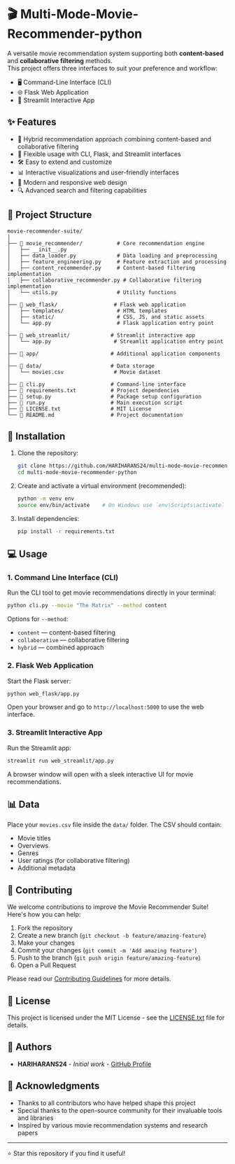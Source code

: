 # 🎬 Multi-Mode-Movie-Recommender-python

A versatile movie recommendation system supporting both **content-based** and **collaborative filtering** methods.  
This project offers three interfaces to suit your preference and workflow:  
- 🖥️ Command-Line Interface (CLI)  
- 🌐 Flask Web Application  
- 📱 Streamlit Interactive App  

## ✨ Features

- 🎯 Hybrid recommendation approach combining content-based and collaborative filtering  
- 🔄 Flexible usage with CLI, Flask, and Streamlit interfaces  
- 🛠️ Easy to extend and customize  
- 📊 Interactive visualizations and user-friendly interfaces
- 🎨 Modern and responsive web design
- 🔍 Advanced search and filtering capabilities

## 📁 Project Structure

```
movie-recommender-suite/
│
├── 📂 movie_recommender/           # Core recommendation engine
│   ├── __init__.py
│   ├── data_loader.py             # Data loading and preprocessing
│   ├── feature_engineering.py     # Feature extraction and processing
│   ├── content_recommender.py     # Content-based filtering implementation
│   ├── collaborative_recommender.py # Collaborative filtering implementation
│   └── utils.py                   # Utility functions
│
├── 📂 web_flask/                  # Flask web application
│   ├── templates/                 # HTML templates
│   ├── static/                    # CSS, JS, and static assets
│   └── app.py                     # Flask application entry point
│
├── 📂 web_streamlit/             # Streamlit interactive app
│   └── app.py                    # Streamlit application entry point
│
├── 📂 app/                       # Additional application components
│
├── 📂 data/                      # Data storage
│   └── movies.csv                # Movie dataset
│
├── 📄 cli.py                     # Command-line interface
├── 📄 requirements.txt           # Project dependencies
├── 📄 setup.py                   # Package setup configuration
├── 📄 run.py                     # Main execution script
├── 📄 LICENSE.txt                # MIT License
└── 📄 README.md                  # Project documentation
```

## 🚀 Installation

1. Clone the repository:
   ```bash
   git clone https://github.com/HARIHARANS24/multi-mode-movie-recommender-python.git
   cd multi-mode-movie-recommender-python
   ```

2. Create and activate a virtual environment (recommended):
   ```bash
   python -m venv env
   source env/bin/activate    # On Windows use `env\Scripts\activate`
   ```

3. Install dependencies:
   ```bash
   pip install -r requirements.txt
   ```

## 💻 Usage

### 1. Command Line Interface (CLI)
Run the CLI tool to get movie recommendations directly in your terminal:
```bash
python cli.py --movie "The Matrix" --method content
```

Options for `--method`:
- `content` — content-based filtering
- `collaborative` — collaborative filtering
- `hybrid` — combined approach

### 2. Flask Web Application
Start the Flask server:
```bash
python web_flask/app.py
```
Open your browser and go to `http://localhost:5000` to use the web interface.

### 3. Streamlit Interactive App
Run the Streamlit app:
```bash
streamlit run web_streamlit/app.py
```
A browser window will open with a sleek interactive UI for movie recommendations.

## 📊 Data
Place your `movies.csv` file inside the `data/` folder. The CSV should contain:
- Movie titles
- Overviews
- Genres
- User ratings (for collaborative filtering)
- Additional metadata

## 🤝 Contributing

We welcome contributions to improve the Movie Recommender Suite! Here's how you can help:

1. Fork the repository
2. Create a new branch (`git checkout -b feature/amazing-feature`)
3. Make your changes
4. Commit your changes (`git commit -m 'Add amazing feature'`)
5. Push to the branch (`git push origin feature/amazing-feature`)
6. Open a Pull Request

Please read our [Contributing Guidelines](CONTRIBUTING.md) for more details.

## 📝 License

This project is licensed under the MIT License - see the [LICENSE.txt](LICENSE.txt) file for details.

## 👥 Authors

- **HARIHARANS24** - *Initial work* - [GitHub Profile](https://github.com/HARIHARANS24)

## 🙏 Acknowledgments

- Thanks to all contributors who have helped shape this project
- Special thanks to the open-source community for their invaluable tools and libraries
- Inspired by various movie recommendation systems and research papers

---

⭐ Star this repository if you find it useful!
